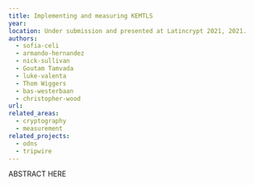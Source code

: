 ```yaml
---
title: Implementing and measuring KEMTLS
year: 
location: Under submission and presented at Latincrypt 2021, 2021.
authors:
  - sofia-celi
  - armando-hernandez
  - nick-sullivan
  - Goutam Tamvada
  - luke-valenta
  - Thom Wiggers
  - bas-westerbaan
  - christopher-wood
url:
related_areas:
  - cryptography
  - measurement
related_projects:
  - odns
  - tripwire
---
```


ABSTRACT HERE